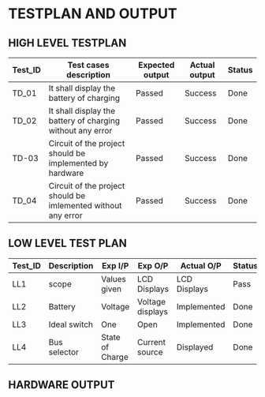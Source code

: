 # TESTPLAN AND OUTPUT
## HIGH LEVEL TESTPLAN
|Test_ID|Test cases description|Expected output|Actual output|Status|
|--|--|--|--|--|
|TD_01|It shall display the battery of charging |Passed|Success|Done|
|TD_02|It shall display the battery of charging without any error|Passed|Success|Done|
|TD-03|Circuit of the project should be implemented by hardware|Passed|Success|Done|
|TD_04|Circuit of the project should be imlemented without any error|Passed|Success|Done|

## LOW LEVEL TEST PLAN
|Test_ID|Description|Exp I/P|Exp O/P|Actual O/P|Status|
|--|--|--|--|--|--|
|LL1|scope|Values given|LCD Displays|LCD Displays|Pass|
|LL2|Battery|Voltage|Voltage displays|Implemented|Done|
|LL3|Ideal switch|One|Open|Implemented|Done|
|LL4|Bus selector|State of Charge|Current source|Displayed|Done|

## HARDWARE OUTPUT




